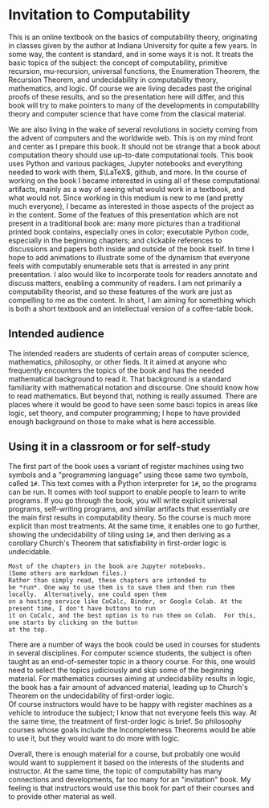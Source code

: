 # Invitation to Computability 

This is an online textbook on the basics of computability theory, originating in classes given by the author 
at Indiana University for quite a few years.  In some way, the content is standard, and in some ways it is 
not. It treats the basic topics of the subject: the concept of computability, primitive recursion, 
mu-recursion, universal functions, the Enumeration Theorem, the Recursion Theorem, and undecidability in 
computability theory, mathematics, and logic.  Of course we are living decades past the original proofs of 
these results, and so the presentation here will differ, and this book will try to make pointers to many of the 
developments in computability theory and computer science that have come from the clasical material.

We are also living in the wake of several revolutions in society coming from the advent of computers and the 
worldwide web.  This is on my mind front and center as I prepare this book.  It should not be strange that a 
book about computation theory should use up-to-date computational tools. This book uses Python and various 
packages, Jupyter notebooks and everything needed to work with them, $\LaTeX$, github, and more.  In the 
course of working on the book I became interested in using all of these computational artifacts, mainly as a 
way of seeing what would work in a textbook, and what would not. Since working in this medium is new to me 
(and pretty much everyone), I became as interested in those aspects of the project as in the content.  Some of the featues of  this presentation which are not present in a traditional book are: many more pictures than
a traditional printed book contains, especially ones in color;  executable Python code, especially in the beginning chapters; and clickable references to discussions and papers both inside and outside of the book 
itself. In time I hope to add animations to illustrate some of the dynamism that everyone feels with computably 
enumerable sets that is arrested in any print presentation.
I also would like to incorporate tools for readers annotate and discuss matters, enabling a community of 
readers.  I am not primarily a computability theorist, and so these features of the work are just as 
compelling to me as the content.  In short, I am aiming for something which is both a short textbook and 
an intellectual version of a coffee-table book.

## Intended audience

The intended readers are students of certain areas of computer science, mathematics, philosophy, or other fieds.
It it aimed at anyone who frequently encounters the topics of the book and has the needed mathematical background to
read it.  That background is a standard familiarity with mathematical notation and discourse.   One should know
how to read mathematics.  But beyond that, nothing is really assumed.  There are places where it would be good to
have seen some basci topics in areas like logic, set theory, and computer programming; I hope to have provided
enough background on those to make what is here accessible.

## Using it in a classroom or for self-study


The first part of the book uses a variant of register machines using two symbols and a "programming 
language" using those same two symbols, called ```1#```.  This text comes with a Python interpreter for ```1#```, 
so the programs can be run.  It comes with tool support to enable people to learn to write programs. 
If you go through the book, you will write 
explicit universal programs, self-writing programs, and similar artifacts that essentially *are* the main first results in computability theory.  So the course is much more 
explicit than most treatments.  At the same time, it enables one to go further, showing the undecidability 
of tiling using ```1#```, and then deriving as a corollary Church's Theorem that satisfiability in first-order 
logic is undecidable.

```{note}
Most of the chapters in the book are Jupyter notebooks.
(Some others are markdown files.)
Rather than simply read, these chapters are intended to 
be *run*. One way to use them is to save them and then run them locally.  Alternatively, one could open them 
on a hosting service like CoCalc, Binder, or Google Colab. At the present time, I don't have buttons to run 
it on CoCalc, and the best option is to run them on Colab.  For this, one starts by clicking on the button 
at the top. 
```

There are a number of ways the book could be used in courses for students in several disciplines.  For computer science students,
the subject is often taught as an end-of-semester topic in a theory course.  For this, one would need to select the topics
judiciously and skip some of the beginning material.
For mathematics courses aiming at undecidability results in logic, the book has a fair amount of advanced material, leading
up to Church's Theorem on the undecidability of first-order logic.   
Of course instructors would have to be happy with register machines as a vehicle to introduce the subject;  I know that not everyone feels this way.   At the same time, the treatment of first-order logic is brief.  So philosophy 
courses whose goals include the Incompleteness Theorems would be able to use it, but they would want to do more
with logic.
 
Overall, there is enough material for a course,
but probably one would would want to supplement it based on the interests of the students and instructor.  At the
same time, the topic of computability has many connections and developments, far too many for an "invitation" book. My feeling is that instructors
would use this book for part of their courses and to provide other material as well.


